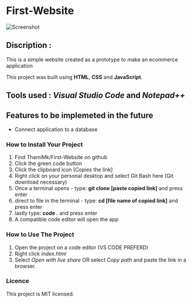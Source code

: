 # First-Website

![Screenshot](src/images/Screenshot)

## Discription :
This is a simple website created as a prototype to make an ecommerce application

This project was built using **HTML**, **CSS** and **JavaScript**.
## Tools used : *Visual Studio Code* and *Notepad++*
## Features to be implemeted in the future 
* Connect application to a database 


### How to Install Your Project
1. Find  ThamiMk/First-Website on github
2. Click the green code button
3. Click the clipboard icon [Copies the link]
4. Right click on your personal desktop and select Git Bash here (Git download necessary)
5. Once a terminal opens - type: **git clone [paste copied link]** and press enter
6. direct to file in the terminal - type: **cd [file name of copied link]** and press enter
7. lastly type: **code .** and press enter
8. A compatible code editor will open the app 

### How to Use The Project
1. Open the project on a code editor (VS CODE PREFERD)
2. Right click *index.html*
3. Select *Open with live share* OR select *Copy path* and paste the link in a browser.


### Licence
This project is MIT licensed.
